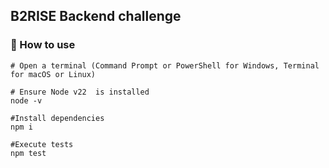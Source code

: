 ## B2RISE Backend challenge

### 📝 How to use

```shell
# Open a terminal (Command Prompt or PowerShell for Windows, Terminal for macOS or Linux)

# Ensure Node v22  is installed
node -v

#Install dependencies
npm i

#Execute tests
npm test
```
